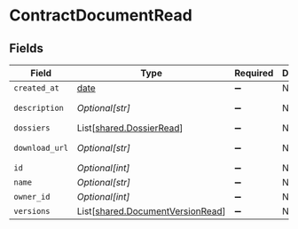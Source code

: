 # ContractDocumentRead


## Fields

| Field                                                                          | Type                                                                           | Required                                                                       | Description                                                                    | Example                                                                        |
| ------------------------------------------------------------------------------ | ------------------------------------------------------------------------------ | ------------------------------------------------------------------------------ | ------------------------------------------------------------------------------ | ------------------------------------------------------------------------------ |
| `created_at`                                                                   | [date](https://docs.python.org/3/library/datetime.html#date-objects)           | :heavy_minus_sign:                                                             | N/A                                                                            |                                                                                |
| `description`                                                                  | *Optional[str]*                                                                | :heavy_minus_sign:                                                             | N/A                                                                            | This document was uploaded to Contractify.                                     |
| `dossiers`                                                                     | List[[shared.DossierRead](../../models/shared/dossierread.md)]                 | :heavy_minus_sign:                                                             | N/A                                                                            |                                                                                |
| `download_url`                                                                 | *Optional[str]*                                                                | :heavy_minus_sign:                                                             | N/A                                                                            | https://example.org/download-link-signed                                       |
| `id`                                                                           | *Optional[int]*                                                                | :heavy_minus_sign:                                                             | N/A                                                                            | 1                                                                              |
| `name`                                                                         | *Optional[str]*                                                                | :heavy_minus_sign:                                                             | N/A                                                                            | my-awesome-document.pdf                                                        |
| `owner_id`                                                                     | *Optional[int]*                                                                | :heavy_minus_sign:                                                             | N/A                                                                            | 1                                                                              |
| `versions`                                                                     | List[[shared.DocumentVersionRead](../../models/shared/documentversionread.md)] | :heavy_minus_sign:                                                             | N/A                                                                            |                                                                                |